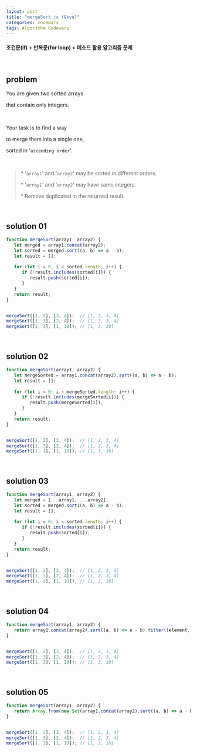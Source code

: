```yaml
---
layout: post
title: "mergeSort.js (8kyu)"
categories: codewars
tags: Algorithm Codewars
---
```


#### 조건문(if) + 반복문(for loop) + 메소드 활용 알고리즘 문제

<br>

## problem

You are given two sorted arrays

that contain only integers.

<br>

Your task is to find a way

to merge them into a single one,

sorted in '`ascending order`'.

<br>

> \* '`array1`' and '`array2`' may be sorted in different orders.
>
> \* '`array1`' and '`array2`' may have same integers.
>
> \* Remove duplicated in the returned result.

<br>

## solution 01

```javascript
function mergeSort(array1, array2) {
   let merged = array1.concat(array2);
   let sorted = merged.sort((a, b) => a - b);
   let result = [];
   
   for (let i = 0; i < sorted.length; i++) {
      if (!result.includes(sorted[i])) {
         result.push(sorted[i]);
      }
   }
   return result;
}


mergeSort([1, 2], [3, 4]);	// [1, 2, 3, 4]
mergeSort([1, 3], [2, 4]);	// [1, 2, 3, 4]
mergeSort([1, 3], [1, 10]);	// [1, 3, 10]
```

<br>

## solution 02

```javascript
function mergeSort(array1, array2) {
   let mergeSorted = array1.concat(array2).sort((a, b) => a - b);
   let result = [];
   
   for (let i = 0; i < mergeSorted.length; i++) {
      if (!result.includes(mergeSorted[i])) {
         result.push(mergeSorted[i]);
      }
   }
   return result;
}


mergeSort([1, 2], [3, 4]);	// [1, 2, 3, 4]
mergeSort([1, 3], [2, 4]);	// [1, 2, 3, 4]
mergeSort([1, 3], [1, 10]);	// [1, 3, 10]
```

<br>

## solution 03

```javascript
function mergeSort(array1, array2) {
   let merged = [...array1, ...array2];
   let sorted = merged.sort((a, b) => a - b);
   let result = [];
   
   for (let i = 0; i < sorted.length; i++) {
      if (!result.includes(sorted[i])) {
         result.push(sorted[i]);
      }
   }
   return result;
}


mergeSort([1, 2], [3, 4]);	// [1, 2, 3, 4]
mergeSort([1, 3], [2, 4]);	// [1, 2, 3, 4]
mergeSort([1, 3], [1, 10]);	// [1, 3, 10]
```

<br>

## solution 04

```javascript
function mergeSort(array1, array2) {
   return array1.concat(array2).sort((a, b) => a - b).filter((element, index, arr) => arr.indexOf(element) === index);
}


mergeSort([1, 2], [3, 4]);	// [1, 2, 3, 4]
mergeSort([1, 3], [2, 4]);	// [1, 2, 3, 4]
mergeSort([1, 3], [1, 10]);	// [1, 3, 10]
```

<br>

## solution 05

```javascript
function mergeSort(array1, array2) {
   return Array.from(new Set(array1.concat(array2).sort((a, b) => a - b)));
}


mergeSort([1, 2], [3, 4]);	// [1, 2, 3, 4]
mergeSort([1, 3], [2, 4]);	// [1, 2, 3, 4]
mergeSort([1, 3], [1, 10]);	// [1, 3, 10]
```

